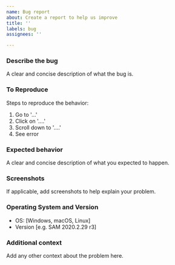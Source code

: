 ```yaml
---
name: Bug report
about: Create a report to help us improve
title: ''
labels: bug
assignees: ''

---
```


### Describe the bug

A clear and concise description of what the bug is.

### To Reproduce

Steps to reproduce the behavior:
1. Go to '...'
2. Click on '....'
3. Scroll down to '....'
4. See error

### Expected behavior

A clear and concise description of what you expected to happen.

### Screenshots

If applicable, add screenshots to help explain your problem.

### Operating System and Version

 - OS: [Windows, macOS, Linux]
 - Version [e.g. SAM 2020.2.29 r3]

### Additional context

Add any other context about the problem here.
